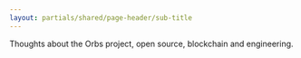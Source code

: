 ```yaml
---
layout: partials/shared/page-header/sub-title
---
```


Thoughts about the Orbs project, open source, blockchain and engineering.
